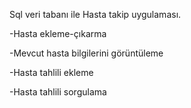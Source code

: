 Sql veri tabanı ile Hasta takip uygulaması.

-Hasta ekleme-çıkarma

-Mevcut hasta bilgilerini görüntüleme

-Hasta tahlili ekleme

-Hasta tahlili sorgulama
